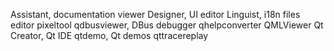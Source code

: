 Assistant, documentation viewer
Designer, UI editor
Linguist, i18n files editor
pixeltool
qdbusviewer, DBus debugger
qhelpconverter
QMLViewer
Qt Creator, Qt IDE
qtdemo, Qt demos
qttracereplay
